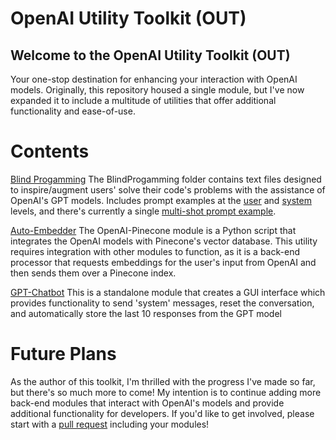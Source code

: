# OpenAI Utility Toolkit (OUT)
## Welcome to the OpenAI Utility Toolkit (OUT) 
Your one-stop destination for enhancing your interaction with OpenAI models. Originally, this repository housed a single module, but I've now expanded it to include a multitude of utilities that offer additional functionality and ease-of-use.

# Contents
[Blind Progamming](https://github.com/Daethyra/OpenAI-Utility-Toolkit/tree/master/Blind%20Programming)
The BlindProgamming folder contains text files designed to inspire/augment users' solve their code's problems with the assistance of OpenAI's GPT models. 
Includes prompt examples at the [user](https://github.com/Daethyra/OpenAI-Utility-Toolkit/blob/Daethyra-patch-1/Blind%20Programming/User-Role_Prompts.md) and [system](https://github.com/Daethyra/OpenAI-Utility-Toolkit/blob/Daethyra-patch-1/Blind%20Programming/System-Role_Prompts.md) levels, and there's currently a single [multi-shot prompt example](https://github.com/Daethyra/OpenAI-Utility-Toolkit/blob/Daethyra-patch-1/Blind%20Programming/multi-shot-prompt-example.md).

[Auto-Embedder](https://github.com/Daethyra/OpenAI-Utility-Toolkit/blob/master/Auto-Embedder/autoembeds.py)
The OpenAI-Pinecone module is a Python script that integrates the OpenAI models with Pinecone's vector database. 
This utility requires integration with other modules to function, as it is a back-end processor that requests embeddings for the user's input from OpenAI and then sends them over a Pinecone index.

[GPT-Chatbot](https://github.com/Daethyra/OpenAI-Utility-Toolkit/blob/master/GPT-Chatbot/gui.py)
This is a standalone module that creates a GUI interface which provides functionality to send 'system' messages, reset the conversation, and automatically store the last 10 responses from the GPT model

# Future Plans

As the author of this toolkit, I'm thrilled with the progress I've made so far, but there's so much more to come! My intention is to continue adding more back-end modules that interact with OpenAI's models and provide additional functionality for developers. If you'd like to get involved, please start with a [pull request](https://github.com/Daethyra/OpenAI-Utility-Toolkit/pulls) including your modules!
